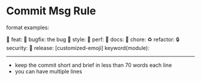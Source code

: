 # Commit Msg Rule

format examples:

🦄 feat: <short description of the change>
🐛 bugfix: <short description of> the bug
🎨 style: <short description of the style change>
🚀 perf: <short description of the performance improvement>
📝 docs: <short description of the documentation change>
🔧 chore: <short description of the chore>
♻️ refactor: <short description of the refactoring>
🔒 security: <short description of the security fix>
🔖 release: <version number>
[customized-emoji] keyword(module): <short description of the change>

---

- keep the commit short and brief in less than 70 words each line
- you can have multiple lines